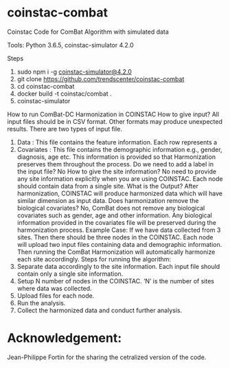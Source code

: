 # coinstac-combat
Coinstac Code for ComBat Algorithm with simulated data

Tools: Python 3.6.5, coinstac-simulator 4.2.0

Steps
1) sudo npm i -g coinstac-simulator@4.2.0
2) git clone https://github.com/trendscenter/coinstac-combat
3) cd coinstac-combat
4) docker build -t coinstac/combat .
5) coinstac-simulator


How to run ComBat-DC Harmonization in COINSTAC
How to give input?
All input files should be in CSV format. Other formats may produce unexpected results.
There are two types of input file.
1) Data : This file contains the feature information. Each row represents a
2) Covariates : This file contains the demographic information e.g., gender, diagnosis, age etc. This information is provided so that Harmonization preserves them throughout the process.
Do we need to add a label in the input file?
No
How to give the site information?
No need to provide any site information explicitly when you are using COINSTAC. Each node should contain data from a single site.
What is the Output?
After harmonization, COINSTAC will produce harmonized data which will have similar dimension as input data.
Does harmonization remove the biological covariates?
No, ComBat does not remove any biological covariates such as gender, age and other information. Any biological information provided in the covariates file will be preserved during the harmonization process.
Example Case:
If we have data collected from 3 sites. Then there should be three nodes in the COINSTAC. Each node will upload two input files containing data and demographic information. Then running the ComBat Harmonization will automatically harmonize each site accordingly.
Steps for running the algorithm:
1) Separate data accordingly to the site information. Each input file should contain only a single site information.
2) Setup N number of nodes in the COINSTAC. ‘N’ is the number of sites where data was collected.
3) Upload files for each node.
4) Run the analysis.
5) Collect the harmonized data and conduct further analysis.


# Acknowledgement:

Jean-Philippe Fortin for the sharing the cetralized version of the code. 


